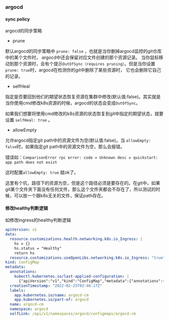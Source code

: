 ### argocd


#### sync policy
argocd的同步策略

- prune

默认argocd的同步策略中 `prune: false` ，也就是当你删掉argocd监控的git仓库中的某个文件时， argocd中还会保留对应文件创建的那个资源记录。
当你鼠标移动到那个资源时，会有个提示`OutOfSync（requires pruning）`。但是当你设置`prune: true`时，argocd在检测你的git中删除了某些资源时，
它也会删除它自己的记录。

- selfHeal

指定是否要回到他们的期望状态恢复资源在集群中修改(默认值:false)。其实就是当你使用cmd修改k8s资源的时候，argocd的状态会变成`OutOfSync`。

如果我们想要将使用cmd修改的k8s资源的状态恢复到git中指定的期望状态，就要设置 `selfHeal: true` 。


- allowEmpty 
  
允许argocd指定git path中的资源文件为空(默认值:false)。当 `allowEmpty: false`时，如果指定git path中的资源文件为空，那么会报错。

错误如：`ComparisonError rpc error: code = Unknown desc = quickstart: app path does not exist`

这时配置`allowEmpty: true` 就ok了。

这里有个坑，路径下的资源为空，但是这个路径必须是要存在的。在git中，如果git某个文件夹下面没有任何文件，那么这个文件夹都会不存在了，所以测试的时候，可以放一个跟k8s无关的文件，保证path存在。

#### 修改healthy判断逻辑
如修改ingress的healthy判断逻辑
```yaml
apiVersion: v1
data:
  resource.customizations.health.networking.k8s.io_Ingress: |
    hs = {}
    hs.status = "Healthy"
    return hs
  resource.customizations.useOpenLibs.networking.k8s.io_Ingress: "true"
kind: ConfigMap
metadata:
  annotations:
    kubectl.kubernetes.io/last-applied-configuration: |
      {"apiVersion":"v1","kind":"ConfigMap","metadata":{"annotations":{},"labels":{"app.kubernetes.io/name":"argocd-cm","app.kubernetes.io/part-of":"argocd"},"name":"argocd-cm","namespace":"argocd"}}
  creationTimestamp: "2022-02-25T02:46:17Z"
  labels:
    app.kubernetes.io/name: argocd-cm
    app.kubernetes.io/part-of: argocd
  name: argocd-cm
  namespace: argocd
  selfLink: /api/v1/namespaces/argocd/configmaps/argocd-cm
```








